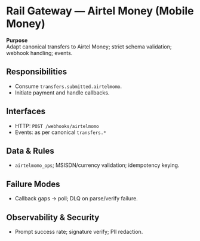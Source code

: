 # Rail Gateway — Airtel Money (Mobile Money)

**Purpose**  
Adapt canonical transfers to Airtel Money; strict schema validation; webhook handling; events.

## Responsibilities
- Consume `transfers.submitted.airtelmomo`.
- Initiate payment and handle callbacks.

## Interfaces
- HTTP: `POST /webhooks/airtelmomo`
- Events: as per canonical `transfers.*`

## Data & Rules
- `airtelmomo_ops`; MSISDN/currency validation; idempotency keying.

## Failure Modes
- Callback gaps → poll; DLQ on parse/verify failure.

## Observability & Security
- Prompt success rate; signature verify; PII redaction.
